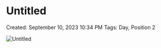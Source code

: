 # Untitled

Created: September 10, 2023 10:34 PM
Tags: Day, Position 2

![Untitled](Untitled%20cb6f587e8f154c04b4b6cfa72a1937c8/Untitled.png)